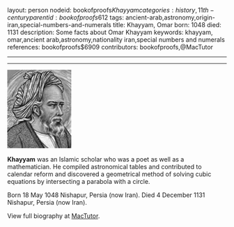 layout: person
nodeid: bookofproofs$Khayyam
categories: history,11th-century
parentid: bookofproofs$612
tags: ancient-arab,astronomy,origin-iran,special-numbers-and-numerals
title: Khayyam, Omar
born: 1048
died: 1131
description: Some facts about Omar Khayyam
keywords: khayyam, omar,ancient arab,astronomy,nationality iran,special numbers and numerals
references: bookofproofs$6909
contributors: bookofproofs,@MacTutor

---


---

![Khayyam.jpg](https://github.com/bookofproofs/bookofproofs.github.io/blob/main/_sources/_assets/images/portraits/Khayyam.jpg?raw=true)

**Khayyam** was an Islamic scholar who was a poet as well as a mathematician. He compiled astronomical tables and contributed to calendar reform and discovered a geometrical method of solving cubic equations by intersecting a parabola with a circle.

Born 18 May 1048 Nishapur, Persia (now Iran). Died 4 December 1131 Nishapur, Persia (now Iran).


View full biography at [MacTutor](https://mathshistory.st-andrews.ac.uk/Biographies/Khayyam/).